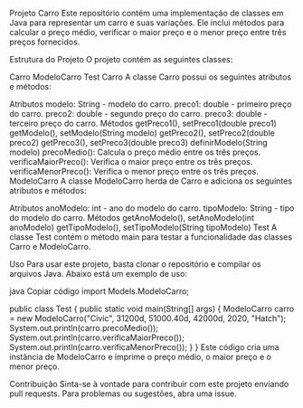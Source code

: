 Projeto Carro
Este repositório contém uma implementação de classes em Java para representar um carro e suas variações. Ele inclui métodos para calcular o preço médio, verificar o maior preço e o menor preço entre três preços fornecidos.

Estrutura do Projeto
O projeto contém as seguintes classes:

Carro
ModeloCarro
Test
Carro
A classe Carro possui os seguintes atributos e métodos:

Atributos
modelo: String - modelo do carro.
preco1: double - primeiro preço do carro.
preco2: double - segundo preço do carro.
preco3: double - terceiro preço do carro.
Métodos
getPreco1(), setPreco1(double preco1)
getModelo(), setModelo(String modelo)
getPreco2(), setPreco2(double preco2)
getPreco3(), setPreco3(double preco3)
definirModelo(String modelo)
precoMedio(): Calcula o preço médio entre os três preços.
verificaMaiorPreco(): Verifica o maior preço entre os três preços.
verificaMenorPreco(): Verifica o menor preço entre os três preços.
ModeloCarro
A classe ModeloCarro herda de Carro e adiciona os seguintes atributos e métodos:

Atributos
anoModelo: int - ano do modelo do carro.
tipoModelo: String - tipo do modelo do carro.
Métodos
getAnoModelo(), setAnoModelo(int anoModelo)
getTipoModelo(), setTipoModelo(String tipoModelo)
Test
A classe Test contém o método main para testar a funcionalidade das classes Carro e ModeloCarro.

Uso
Para usar este projeto, basta clonar o repositório e compilar os arquivos Java. Abaixo está um exemplo de uso:

java
Copiar código
import Models.ModeloCarro;

public class Test {
    public static void main(String[] args) {
        ModeloCarro carro = new ModeloCarro("Civic", 31200d, 51000.40d, 42000d, 2020, "Hatch");
        System.out.println(carro.precoMedio());
        System.out.println(carro.verificaMaiorPreco());
        System.out.println(carro.verificaMenorPreco());
    }
}
Este código cria uma instância de ModeloCarro e imprime o preço médio, o maior preço e o menor preço.

Contribuição
Sinta-se à vontade para contribuir com este projeto enviando pull requests. Para problemas ou sugestões, abra uma issue.

